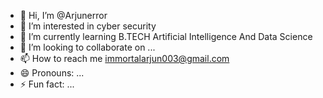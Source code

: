 - 👋 Hi, I’m @Arjunerror
- 👀 I’m interested in cyber security
- 🌱 I’m currently learning B.TECH Artificial Intelligence And Data Science 
- 💞️ I’m looking to collaborate on ...
- 📫 How to reach me immortalarjun003@gmail.com
- 😄 Pronouns: ...
- ⚡ Fun fact: ...

<!---
Arjunerror/Arjunerror is a ✨ special ✨ repository because its `README.md` (this file) appears on your GitHub profile.
You can click the Preview link to take a look at your changes.
--->
